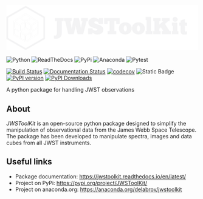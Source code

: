 ![Logo GitHub](https://github.com/delabrov/JWSToolKit/blob/main/docs/_static/JWSToolKit_logo_dark_fullsize.png)

![Python](https://img.shields.io/badge/python-3670A0?style=for-the-badge&logo=python&logoColor=ffdd54)
![ReadTheDocs](https://img.shields.io/badge/Readthedocs-%23000000.svg?style=for-the-badge&logo=readthedocs&logoColor=white)
![PyPi](https://img.shields.io/badge/pypi-%23ececec.svg?style=for-the-badge&logo=pypi&logoColor=1f73b7)
![Anaconda](https://img.shields.io/badge/Anaconda-%2344A833.svg?style=for-the-badge&logo=anaconda&logoColor=white)
![Pytest](https://img.shields.io/badge/pytest-%23ffffff.svg?style=for-the-badge&logo=pytest&logoColor=2f9fe3)

[![Build Status](https://img.shields.io/github/actions/workflow/status/delabrov/jwstoolkit/ci.yml?branch=main)](https://github.com/delabrov/jwstoolkit/actions)
[![Documentation Status](https://readthedocs.org/projects/jwstoolkit/badge/?version=latest)](https://jwst-data-docs.readthedocs.io/en/latest/)
[![codecov](https://codecov.io/gh/delabrov/JWSToolKit/graph/badge.svg?token=FTE2RPJTJ3)](https://codecov.io/gh/delabrov/JWSToolKit)
![Static Badge](https://img.shields.io/badge/Pylint-7.64%2F10-green?style=flat)
[![PyPI version](https://img.shields.io/pypi/v/jwstoolkit)](https://pypi.org/project/jwstoolkit/)
[![PyPI Downloads](https://img.shields.io/pypi/dm/jwstoolkit)](https://pypi.org/project/jwstoolkit/)



A python package for handling JWST observations 

## About
*JWSToolKit* is an open-source python package designed to simplify the manipulation of observational data from the James Webb Space Telescope. 
The package has been developed to manipulate spectra, images and data cubes from all JWST instruments.

## Useful links
- Package documentation: https://jwstoolkit.readthedocs.io/en/latest/
- Project on PyPi: https://pypi.org/project/JWSToolKit/
- Project on anaconda.org: https://anaconda.org/delabrov/jwstoolkit
